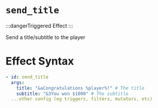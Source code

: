 # `send_title`
:::dangerTriggered Effect
:::

Send a title/subtitle to the player

# Effect Syntax
```yaml
- id: send_title
  args:
    title: "&aCongratulations %player%!" # The title
    subtitle: "&3You won $1000" # The subtitle
  ...other config (eg triggers, filters, mutators, etc)
```